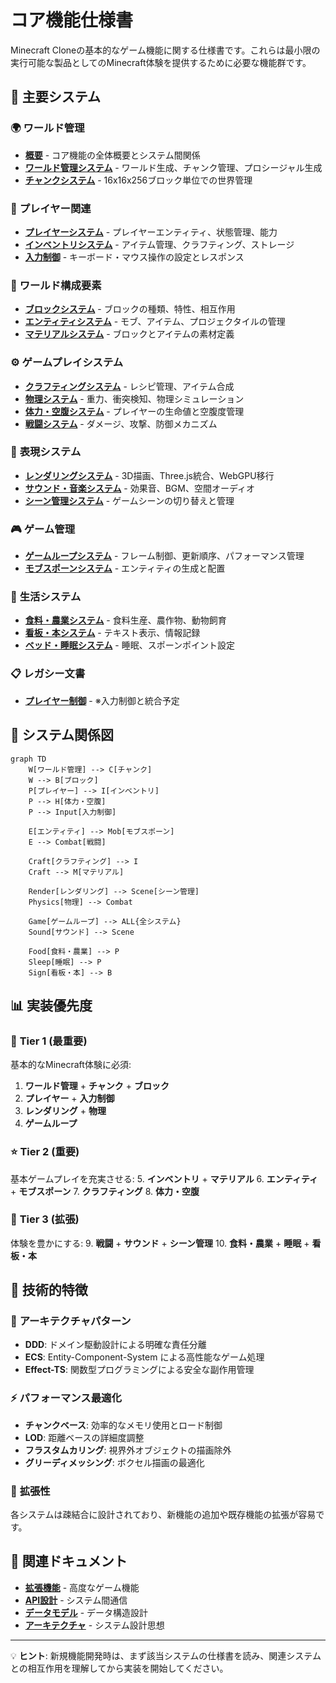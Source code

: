 # コア機能仕様書

Minecraft Cloneの基本的なゲーム機能に関する仕様書です。これらは最小限の実行可能な製品としてのMinecraft体験を提供するために必要な機能群です。

## 🌟 主要システム

### 🌍 **ワールド管理**
- **[概要](00-overview.md)** - コア機能の全体概要とシステム間関係
- **[ワールド管理システム](01-world-management-system.md)** - ワールド生成、チャンク管理、プロシージャル生成
- **[チャンクシステム](07-chunk-system.md)** - 16x16x256ブロック単位での世界管理

### 👤 **プレイヤー関連**
- **[プレイヤーシステム](02-player-system.md)** - プレイヤーエンティティ、状態管理、能力
- **[インベントリシステム](01-inventory-system.md)** - アイテム管理、クラフティング、ストレージ
- **[入力制御](18-input-controls.md)** - キーボード・マウス操作の設定とレスポンス

### 🧱 **ワールド構成要素**
- **[ブロックシステム](03-block-system.md)** - ブロックの種類、特性、相互作用
- **[エンティティシステム](04-entity-system.md)** - モブ、アイテム、プロジェクタイルの管理
- **[マテリアルシステム](10-material-system.md)** - ブロックとアイテムの素材定義

### ⚙️ **ゲームプレイシステム**
- **[クラフティングシステム](02-crafting-system.md)** - レシピ管理、アイテム合成
- **[物理システム](06-physics-system.md)** - 重力、衝突検知、物理シミュレーション
- **[体力・空腹システム](12-health-hunger-system.md)** - プレイヤーの生命値と空腹度管理
- **[戦闘システム](13-combat-system.md)** - ダメージ、攻撃、防御メカニズム

### 🎨 **表現システム**
- **[レンダリングシステム](05-rendering-system.md)** - 3D描画、Three.js統合、WebGPU移行
- **[サウンド・音楽システム](15-sound-music-system.md)** - 効果音、BGM、空間オーディオ
- **[シーン管理システム](11-scene-management-system.md)** - ゲームシーンの切り替えと管理

### 🎮 **ゲーム管理**
- **[ゲームループシステム](22-game-loop-system.md)** - フレーム制御、更新順序、パフォーマンス管理
- **[モブスポーンシステム](16-mob-spawning-system.md)** - エンティティの生成と配置

### 🌾 **生活システム**
- **[食料・農業システム](19-food-agriculture-system.md)** - 食料生産、農作物、動物飼育
- **[看板・本システム](20-sign-book-system.md)** - テキスト表示、情報記録
- **[ベッド・睡眠システム](21-bed-sleep-system.md)** - 睡眠、スポーンポイント設定

### 📋 **レガシー文書**
- **[プレイヤー制御](player-controls.md)** - ※入力制御と統合予定

## 🔗 システム関係図

```mermaid
graph TD
    W[ワールド管理] --> C[チャンク]
    W --> B[ブロック]
    P[プレイヤー] --> I[インベントリ]
    P --> H[体力・空腹]
    P --> Input[入力制御]

    E[エンティティ] --> Mob[モブスポーン]
    E --> Combat[戦闘]

    Craft[クラフティング] --> I
    Craft --> M[マテリアル]

    Render[レンダリング] --> Scene[シーン管理]
    Physics[物理] --> Combat

    Game[ゲームループ] --> ALL{全システム}
    Sound[サウンド] --> Scene

    Food[食料・農業] --> P
    Sleep[睡眠] --> P
    Sign[看板・本] --> B
```

## 📊 実装優先度

### 🚀 **Tier 1 (最重要)**
基本的なMinecraft体験に必須:
1. **ワールド管理** + **チャンク** + **ブロック**
2. **プレイヤー** + **入力制御**
3. **レンダリング** + **物理**
4. **ゲームループ**

### ⭐ **Tier 2 (重要)**
基本ゲームプレイを充実させる:
5. **インベントリ** + **マテリアル**
6. **エンティティ** + **モブスポーン**
7. **クラフティング**
8. **体力・空腹**

### 🎨 **Tier 3 (拡張)**
体験を豊かにする:
9. **戦闘** + **サウンド** + **シーン管理**
10. **食料・農業** + **睡眠** + **看板・本**

## 🔧 技術的特徴

### 📐 **アーキテクチャパターン**
- **DDD**: ドメイン駆動設計による明確な責任分離
- **ECS**: Entity-Component-System による高性能なゲーム処理
- **Effect-TS**: 関数型プログラミングによる安全な副作用管理

### ⚡ **パフォーマンス最適化**
- **チャンクベース**: 効率的なメモリ使用とロード制御
- **LOD**: 距離ベースの詳細度調整
- **フラスタムカリング**: 視界外オブジェクトの描画除外
- **グリーディメッシング**: ボクセル描画の最適化

### 🔄 **拡張性**
各システムは疎結合に設計されており、新機能の追加や既存機能の拡張が容易です。

## 🔗 関連ドキュメント

- **[拡張機能](../01-enhanced-features/)** - 高度なゲーム機能
- **[API設計](../02-api-design/)** - システム間通信
- **[データモデル](../03-data-models/)** - データ構造設計
- **[アーキテクチャ](../../01-architecture/)** - システム設計思想

---

💡 **ヒント**: 新規機能開発時は、まず該当システムの仕様書を読み、関連システムとの相互作用を理解してから実装を開始してください。
